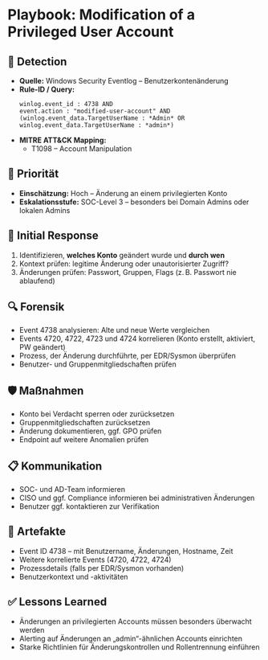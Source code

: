 # Playbook: Modification of a Privileged User Account

## 🧠 Detection
- **Quelle:** Windows Security Eventlog – Benutzerkontenänderung
- **Rule-ID / Query:**
  ```elasticsearch
  winlog.event_id : 4738 AND 
  event.action : "modified-user-account" AND 
  (winlog.event_data.TargetUserName : *Admin* OR winlog.event_data.TargetUserName : *admin*)
  ```
- **MITRE ATT&CK Mapping:**  
  - T1098 – Account Manipulation

## 📌 Priorität
- **Einschätzung:** Hoch – Änderung an einem privilegierten Konto
- **Eskalationsstufe:** SOC-Level 3 – besonders bei Domain Admins oder lokalen Admins

## 🚨 Initial Response
1. Identifizieren, **welches Konto** geändert wurde und **durch wen**
2. Kontext prüfen: legitime Änderung oder unautorisierter Zugriff?
3. Änderungen prüfen: Passwort, Gruppen, Flags (z. B. Passwort nie ablaufend)

## 🔍 Forensik
- Event 4738 analysieren: Alte und neue Werte vergleichen
- Events 4720, 4722, 4723 und 4724 korrelieren (Konto erstellt, aktiviert, PW geändert)
- Prozess, der Änderung durchführte, per EDR/Sysmon überprüfen
- Benutzer- und Gruppenmitgliedschaften prüfen

## 🛡️ Maßnahmen
- Konto bei Verdacht sperren oder zurücksetzen
- Gruppenmitgliedschaften zurücksetzen
- Änderung dokumentieren, ggf. GPO prüfen
- Endpoint auf weitere Anomalien prüfen

## 📋 Kommunikation
- SOC- und AD-Team informieren
- CISO und ggf. Compliance informieren bei administrativen Änderungen
- Benutzer ggf. kontaktieren zur Verifikation

## 📁 Artefakte
- Event ID 4738 – mit Benutzername, Änderungen, Hostname, Zeit
- Weitere korrelierte Events (4720, 4722, 4724)
- Prozessdetails (falls per EDR/Sysmon vorhanden)
- Benutzerkontext und -aktivitäten

## ✅ Lessons Learned
- Änderungen an privilegierten Accounts müssen besonders überwacht werden
- Alerting auf Änderungen an „admin“-ähnlichen Accounts einrichten
- Starke Richtlinien für Änderungskontrollen und Rollentrennung einführen